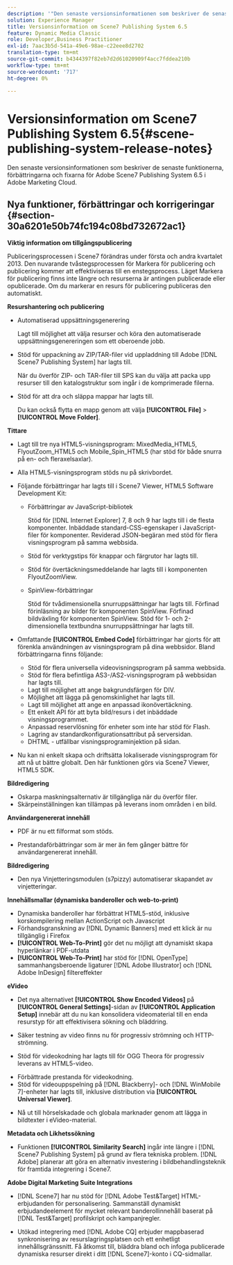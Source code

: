 ```yaml
---
description: '"Den senaste versionsinformationen som beskriver de senaste funktionerna, förbättringarna och fixarna för Adobe Scene7 Publishing System 6.5, som ingår i Adobe Experience Manager-lösningen i Adobe Marketing Cloud."'
solution: Experience Manager
title: Versionsinformation om Scene7 Publishing System 6.5
feature: Dynamic Media Classic
role: Developer,Business Practitioner
exl-id: 7aac3b5d-541a-49e6-98ae-c22eee8d2702
translation-type: tm+mt
source-git-commit: b4344397f82eb7d2d61020909f4acc7fddea210b
workflow-type: tm+mt
source-wordcount: '717'
ht-degree: 0%

---
```


# Versionsinformation om Scene7 Publishing System 6.5{#scene-publishing-system-release-notes}

Den senaste versionsinformationen som beskriver de senaste funktionerna, förbättringarna och fixarna för Adobe Scene7 Publishing System 6.5 i Adobe Marketing Cloud.

## Nya funktioner, förbättringar och korrigeringar {#section-30a6201e50b74fc194c08bd732672ac1}

**Viktig information om tillgångspublicering**

Publiceringsprocessen i Scene7 förändras under första och andra kvartalet 2013. Den nuvarande tvåstegsprocessen för Markera för publicering och publicering kommer att effektiviseras till en enstegsprocess. Läget Markera för publicering finns inte längre och resurserna är antingen publicerade eller opublicerade. Om du markerar en resurs för publicering publiceras den automatiskt.

**Resurshantering och publicering**

* Automatiserad uppsättningsgenerering

   Lagt till möjlighet att välja resurser och köra den automatiserade uppsättningsgenereringen som ett oberoende jobb.
* Stöd för uppackning av ZIP/TAR-filer vid uppladdning till Adobe [!DNL Scene7 Publishing System] har lagts till.

   När du överför ZIP- och TAR-filer till SPS kan du välja att packa upp resurser till den katalogstruktur som ingår i de komprimerade filerna.

* Stöd för att dra och släppa mappar har lagts till.

   Du kan också flytta en mapp genom att välja **[!UICONTROL File]** > **[!UICONTROL Move Folder]**.

**Tittare**

* Lagt till tre nya HTML5-visningsprogram: MixedMedia_HTML5, FlyoutZoom_HTML5 och Mobile_Spin_HTML5 (har stöd för både snurra på en- och fleraxelsaxlar).

<!-- 
  [More information](http://help.adobe.com/en_US/scene7/using/WS6E593DEA-7D81-4cd6-84B0-85E8BB274176.html#WS1c46793299cf21d77e926d1613177f0a020-8000.html).  -->
* Alla HTML5-visningsprogram stöds nu på skrivbordet.

<!--   [More information](http://help.adobe.com/en_US/scene7/using/WS6E593DEA-7D81-4cd6-84B0-85E8BB274176.html#WS1c46793299cf21d77e926d1613177f0a020-8000.html). -->
* Följande förbättringar har lagts till i Scene7 Viewer, HTML5 Software Development Kit:

   * Förbättringar av JavaScript-bibliotek

      Stöd för [!DNL Internet Explorer] 7, 8 och 9 har lagts till i de flesta komponenter. Inbäddade standard-CSS-egenskaper i JavaScript-filer för komponenter. Reviderad JSON-begäran med stöd för flera visningsprogram på samma webbsida.

   * Stöd för verktygstips för knappar och färgrutor har lagts till.
   * Stöd för övertäckningsmeddelande har lagts till i komponenten FlyoutZoomView.
   * SpinView-förbättringar

      Stöd för tvådimensionella snurruppsättningar har lagts till. Förfinad förinläsning av bilder för komponenten SpinView. Förfinad bildväxling för komponenten SpinView. Stöd för 1- och 2-dimensionella textbundna snurruppsättningar har lagts till.

* Omfattande **[!UICONTROL Embed Code]** förbättringar har gjorts för att förenkla användningen av visningsprogram på dina webbsidor. Bland förbättringarna finns följande:

   * Stöd för flera universella videovisningsprogram på samma webbsida.
   * Stöd för flera befintliga AS3-/AS2-visningsprogram på webbsidan har lagts till.
   * Lagt till möjlighet att ange bakgrundsfärgen för DIV.
   * Möjlighet att lägga på genomskinlighet har lagts till.
   * Lagt till möjlighet att ange en anpassad ikonövertäckning.
   * Ett enkelt API för att byta bild/resurs i det inbäddade visningsprogrammet.
   * Anpassad reservlösning för enheter som inte har stöd för Flash.
   * Lagring av standardkonfigurationsattribut på serversidan.
   * DHTML - utfällbar visningsprograminjektion på sidan.

* Nu kan ni enkelt skapa och driftsätta lokaliserade visningsprogram för att nå ut bättre globalt. Den här funktionen görs via Scene7 Viewer, HTML5 SDK.

**Bildredigering**

* Oskarpa maskningsalternativ är tillgängliga när du överför filer.
* Skärpeinställningen kan tillämpas på leverans inom områden i en bild.

**Användargenererat innehåll**

* PDF är nu ett filformat som stöds.

<!--   [More information](http://help.adobe.com/en_US/scene7/using/WSe8b0455615e2dc47-2df907a712f31201b35-8000.html).  -->
* Prestandaförbättringar som är mer än fem gånger bättre för användargenererat innehåll.

**Bildredigering**

* Den nya Vinjetteringsmodulen (s7pizzy) automatiserar skapandet av vinjetteringar.

**Innehållsmallar (dynamiska banderoller och web-to-print)**

* Dynamiska banderoller har förbättrat HTML5-stöd, inklusive korskompilering mellan ActionScript och Javascript
* Förhandsgranskning av [!DNL Dynamic Banners] med ett klick är nu tillgänglig i Firefox
* **[!UICONTROL Web-To-Print]** gör det nu möjligt att dynamiskt skapa hyperlänkar i PDF-utdata
* **[!UICONTROL Web-To-Print]** har stöd för  [!DNL OpenType] sammanhangsberoende ligaturer  [!DNL Adobe Illustrator] och  [!DNL Adobe InDesign] filtereffekter

**eVideo**

* Det nya alternativet **[!UICONTROL Show Encoded Videos]** på **[!UICONTROL General Settings]**-sidan av **[!UICONTROL Application Setup]** innebär att du nu kan konsolidera videomaterial till en enda resurstyp för att effektivisera sökning och bläddring.

<!--   [More information](http://help.adobe.com/en_US/scene7/using/WSCCBA9D3A-06A3-4f29-AF6B-36CBB2A655F1.html).  -->

* Säker testning av video finns nu för progressiv strömning och HTTP-strömning.

<!--   [More information](http://help.adobe.com/en_US/scene7/using/WSd968ca97bf01df72-5efde3a123268dd80f5-8000.html). -->
* Stöd för videokodning har lagts till för OGG Theora för progressiv leverans av HTML5-video.

<!--   [More information](http://help.adobe.com/en_US/scene7/using/WSE86ACF2B-BD50-4c48-A1D7-9CD4405B62D0.html#WS1c46793299cf21d7-39fae9c1131ba8968f7-7fff.html). -->
* Förbättrade prestanda för videokodning.
* Stöd för videouppspelning på [!DNL Blackberry]- och [!DNL WinMobile 7]-enheter har lagts till, inklusive distribution via **[!UICONTROL Universal Viewer]**.

<!--   [More information](http://help.adobe.com/en_US/scene7/using/WS6E593DEA-7D81-4cd6-84B0-85E8BB274176.html#WS1c46793299cf21d77e926d1613177f0a020-8000.html) or the [eVideo chapter](http://help.adobe.com/en_US/scene7/using/WS53492AE1-6029-45d8-BF80-F4B5CF33EB08.html). -->

* Nå ut till hörselskadade och globala marknader genom att lägga in bildtexter i eVideo-material.

<!--   See [More information](http://help.adobe.com/en_US/scene7/using/WS98ca2e6790647c06-6f6f53e137b959f094-8000.html). -->

**Metadata och Likhetssökning**

* Funktionen **[!UICONTROL Similarity Search]** ingår inte längre i [!DNL Scene7 Publishing System] på grund av flera tekniska problem. [!DNL Adobe] planerar att göra en alternativ investering i bildbehandlingsteknik för framtida integrering i Scene7.

**Adobe Digital Marketing Suite Integrations**

* [!DNL Scene7] har nu stöd för  [!DNL Adobe Test&Target] HTML-erbjudanden för personalisering. Sammanställ dynamiskt erbjudandeelement för mycket relevant banderollinnehåll baserat på [!DNL Test&Target] profilskript och kampanjregler.

* Utökad integrering med [!DNL Adobe CQ] erbjuder mappbaserad synkronisering av resurslagringsplatsen och ett enhetligt innehållsgränssnitt. Få åtkomst till, bläddra bland och infoga publicerade dynamiska resurser direkt i ditt [!DNL Scene7]-konto i CQ-sidmallar.
